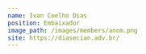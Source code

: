 ```yaml
---
name: Ivan Coelho Dias
position: Embaixador
image_path: /images/members/anom.png
site: https://diasecian.adv.br/
---
```

